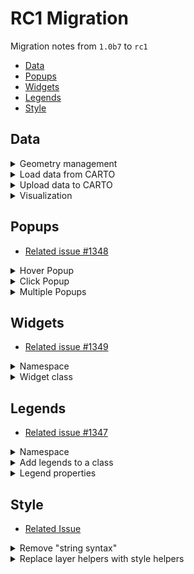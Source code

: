 # RC1 Migration

Migration notes from `1.0b7` to `rc1`

* [Data](#Data)
* [Popups](#Popups)
* [Widgets](#Widgets)
* [Legends](#Legends)
* [Style](#Style)

## Data

<details><summary>Geometry management</summary>
<p>

* From:

```python
from cartoframes import CartoDataFrame

cdf = CartoDataFrame(df, geometry='the_geom')
```

* To:

```python
from geopandas import GeoDataFrame
from cartoframes.utils import decode_geometry

gdf = GeoDataFrame(df, geometry=decode_geometry(df['the_geom']))
```

* From:

```python
from cartoframes import CartoDataFrame

cdf = CartoDataFrame(df)
cdf.set_geometry_from_xy('lng', 'lat', inplace=True)
```

* To:

```python
from geopandas import GeoDataFrame, points_from_xy

gdf = GeoDataFrame(df, geometry=points_from_xy(df['lng'], df['lat']))
```

</p>
</details>


<details><summary>Load data from CARTO</summary>
<p>

* From:

```python
from cartoframes import CartoDataFrame

cdf = CartoDataFrame.from_carto('global_power_plants', limit=100)
```

* To (as we already could):

```python
from cartoframes import read_carto

gdf = read_carto('global_power_plants', limit=100)
```

</p>
</details>


<details><summary>Upload data to CARTO</summary>
<p>

* From:

```python
cdf.to_carto(
    table_name='global_power_plants',
    if_exists='replace'
)
```

* To (as we already could):

```python
from cartoframes import to_carto

to_carto(
    gdf,
    table_name='global_power_plants',
    if_exists='replace'
)
```

</p>
</details>


<details><summary>Visualization</summary>
<p>

* From:

```python
cdf.viz()
```

* To (as we already could):

```python
from cartoframes.viz import Map, Layer

Map(Layer(gdf))

# or Layer(gdf)
```

</p>
</details>

## Popups

* [Related issue #1348](https://github.com/CartoDB/cartoframes/issues/1348)

<details><summary>Hover Popup</summary>
<p>

Simple hover popup, now `hover_popup` is a Layer parameter that contains an array of `popup_element`

* From:

```python
from cartoframes.viz import Layer

Layer(
    'populated_places'
    popup={
        'hover': '$name'
    }
)
```

* To:

```python
from cartoframes.viz import Layer, popup_element

Layer(
    'populated_places',
    hover_popup=[
        popup_element('name')
    ]
)
```
</p>
</details>

<details><summary>Click Popup</summary>
<p>

Click popup with two values, now `click_popup` is also a Layer parameter that contains an array of `popup_element`

* From:

```python
from cartoframes.viz import Layer

Layer(
    'populated_places'
    popup={
        'click': ['$name', '$pop_max']
    }
)
```

* To:

```python
from cartoframes.viz import Layer, popup_element

Layer(
    'populated_places',
    click_popup=[
        popup_element('name'),
        popup_element('pop_max')
    ]
)
```
</p>
</details>

<details><summary>Multiple Popups</summary>
<p>

Multiple popups with custom titles

* From:

```python
from cartoframes.viz import Layer

Layer(
    'populated_places'
    popup={
        'click': [{
            'value': '$name',
            'title': 'Name'
        }, {
            'value': '$pop_max',
            'title': 'Pop Max'
        }],
        'hover': [{
            'value': '$name',
            'title': 'Name'
        }]
    }
)
```

* To:

```python
from cartoframes.viz import Layer, popup_element

Layer(
    'populated_places',
    click_popup=[
        popup_element('name', title='Name'),
        popup_element('pop_max', title='Pop Max')
    ],
    hover_popup=[
        popup_element('name', title='Name'),
    ]
)
```
</p>
</details>

## Widgets

* [Related issue #1349](https://github.com/CartoDB/cartoframes/issues/1349)

<details><summary>Namespace</summary>
<p>

* From:

```python
from cartoframes.viz.widgets import formula_widget
```

* To:

```python
from cartoframes.viz import formula_widget
```

</p>
</details>

<details><summary>Widget class</summary>
<p>

* Don't create widgets through the `Widget` class anymore, extend the built-in widgets

</p>
</details>

## Legends

* [Related issue #1347](https://github.com/CartoDB/cartoframes/issues/1347)

<details><summary>Namespace</summary>
<p>

* From:

```python
from cartoframes.viz import Legend
```

* To:

```python
from cartoframes.viz import color_bins_legend
```

</p>
</details>

<details><summary>Add legends to a class</summary>
<p>

* Don't create widgets through the `Legend` class anymore, extend the built-in legends
* `legend` parameter in Layer now is `legends` (plural)


* From:

```python
from cartoframes.viz import Map, Layer, Legend
Map(
  Layer(
    'table_name',
    style='...',
    legend=Legend('color-bins', title='Legend Title')
  )
)
```

* To:


```python
from cartoframes.viz import Map, Layer, color_bins_legend, color_bins_style
Map(
  Layer(
    'table_name',
    style=color_bins_style('column_name'),
    legends=color_bins_legend(title='Legend Title')
  )
)
```

Using multiple legends:

```python
from cartoframes.viz import Map, Layer, color_bins_style, color_bins_legend, color_continuous_legend
Map(
  Layer(
    'table_name',
    style=color_bins_style('column_name')
    legends=[
      color_bins_legend(title='Legend Title 1'),
      color_continuous_legend(title='Legend Title 2')
    ]
  )
)
```
</p>
</details>

<details><summary>Legend properties</summary>
<p>

Available properties for legends are changed to:

* "color" -> "color"
* "strokeColor" -> "stroke_color"
* "width" -> "size"
* "strokeWidth" -> "stroke_width"

* From:

```python
from cartoframes.viz import Map, Layer, Legend
Map(
  Layer(
    'table_name',
    style='...',
    legend=Legend('color-category', title='Legend Title', prop='strokeColor')
  )
)
```

* To:

```python
from cartoframes.viz import color_category_style, color_category_legend
Map(
  Layer(
    'table_name',
    style=color_category_style('column_name'),
    legends=color_category_legend('color-bins', title='Legend Title', prop='stroke_color')
  )
)
```
</p>
</details>

## Style

* [Related Issue](https://github.com/CartoDB/cartoframes/issues/1345)

<details><summary>Remove "string syntax"</summary>
<p>

Replace CARTO VL style syntax by using style helpers.

* From:

```python
from cartoframes.viz import Map, Layer, Style

Map(
  Layer(
    'table_name',
    style='color: blue strokeColor: white'
  )
)
```

* To:

```python
from cartoframes.viz import Map, Layer, basic_style

Map(
  Layer(
    'table_name',
    style=basic_style(color='blue', stroke_color='white')
  )
)
```

</p>
</details>

<details><summary>Replace layer helpers with style helpers</summary>
<p>

* From:

```python
from cartoframes.viz.helpers import size_category_layer

size_category_layer('roads', 'type', 'Roads sized by category')
```

* To:

```python
from cartoframes.viz import Layer, size_category_style

Layer('roads', size_category_style('type'), legends=size_category_style(title='Roads sized by category'))
```

</p>
</details>
